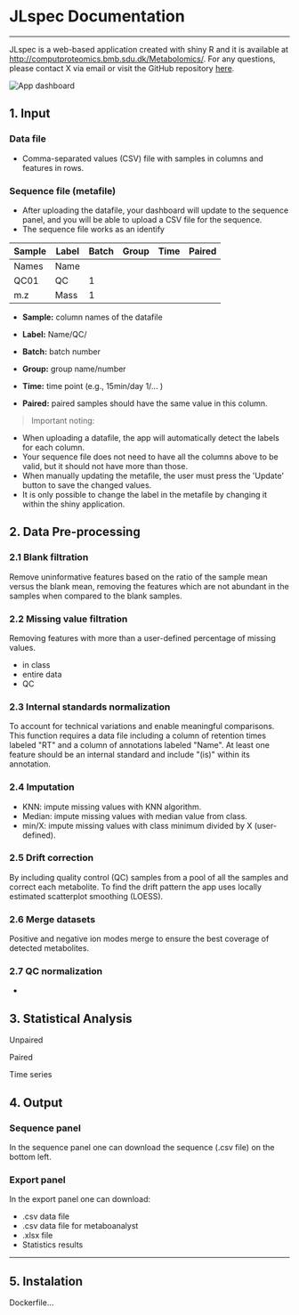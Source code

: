 # JLspec Documentation
---

JLspec is a web-based application created with shiny R and it is available at http://computproteomics.bmb.sdu.dk/Metabolomics/. For any questions, please contact X via email or visit the GitHub repository [here](https://github.com/anitamnd/jlspec_2_0).

![App dashboard](image.png)

## 1. Input

### Data file
* Comma-separated values (CSV) file with samples in columns and features in rows.

### Sequence file (metafile)
* After uploading the datafile, your dashboard will update to the sequence panel, and you will be able to upload a CSV file for the sequence.
* The sequence file works as an identify 

| Sample | Label | Batch | Group | Time | Paired |
| ----   | ----  | ----  | ----  | ---- | ----   |
| Names  | Name  |       |       |      |        |
| QC01   | QC    | 1     |       |      |        |
| m.z    | Mass  | 1     |       |      |        |

* **Sample:** column names of the datafile

* **Label:** Name/QC/

* **Batch:** batch number

* **Group:** group name/number

* **Time:** time point (e.g., 15min/day 1/... )

* **Paired:** paired samples should have the same value in this column.


> Important noting:
* When uploading a datafile, the app will automatically detect the labels for each column.
* Your sequence file does not need to have all the columns above to be valid, but it should not have more than those.
* When manually updating the metafile, the user must press the 'Update' button to save the changed values.
* It is only possible to change the label in the metafile by changing it within the shiny application.


## 2. Data Pre-processing

### 2.1 Blank filtration
Remove uninformative features based on the ratio of the sample mean versus the blank mean, removing the features which are not abundant in the samples when compared to the blank samples.

### 2.2 Missing value filtration
Removing features with more than a user-defined percentage of missing values.

* in class
* entire data
* QC

### 2.3 Internal standards normalization
To account for technical variations and enable meaningful comparisons. This function requires a data file including a column of retention times labeled "RT" and a column of annotations labeled "Name". At least one feature should be an internal standard and include "(is)" within its annotation.

### 2.4 Imputation

* KNN: impute missing values with KNN algorithm.
* Median: impute missing values with median value from class.
* min/X: impute missing values with class minimum divided by X (user-defined).

### 2.5 Drift correction
By including quality control (QC) samples from a pool of all the samples and correct each metabolite. To find the drift pattern the app uses locally estimated scatterplot smoothing (LOESS).

### 2.6 Merge datasets
Positive and negative ion modes merge to ensure the best coverage of detected metabolites.

### 2.7 QC normalization
- 
## 3. Statistical Analysis

Unpaired

Paired

Time series

## 4. Output

### Sequence panel
In the sequence panel one can download the sequence (.csv file) on the bottom left.

### Export panel
In the export panel one can download:

* .csv data file
* .csv data file for metaboanalyst
* .xlsx file
* Statistics results

---

## 5. Instalation

Dockerfile...